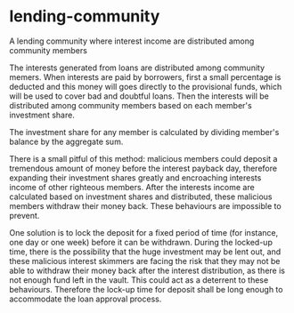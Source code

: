 # lending-community
 A lending community where interest income are distributed among community members

 The interests generated from loans are distributed among community memers.
 When interests are paid by borrowers, first a small percentage is deducted and this money will goes directly to the provisional funds, which will be used to cover bad and doubtful loans. Then the interests will be distributed among community members based on each member's investment share.

 The investment share for any member is calculated by dividing member's balance by the aggregate sum.

 There is a small pitful of this method: malicious members could deposit a tremendous amount of money before the interest payback day, therefore expanding their investment shares greatly and encroaching interests income of other righteous members. After the interests income are calculated based on investment shares and distributed, these malicious members withdraw their money back. These behaviours are impossible to prevent.

 One solution is to lock the deposit for a fixed period of time (for instance, one day or one week) before it can be withdrawn. During the locked-up time, there is the possibility that the huge investment may be lent out, and these malicious interest skimmers are facing the risk that they may not be able to withdraw their money back after the interest distribution, as there is not enough fund left in the vault. This could act as a deterrent to these behaviours. Therefore the lock-up time for deposit shall be long enough to accommodate the loan approval process.
